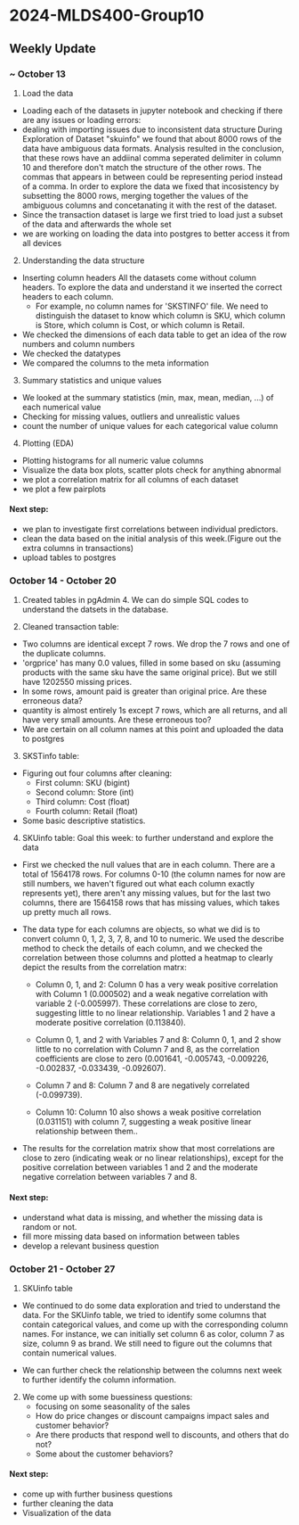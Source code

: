 # 2024-MLDS400-Group10

## Weekly Update
### ~ October 13
1. Load the data
- Loading each of the datasets in jupyter notebook and checking if there are any issues or loading errors:
- dealing with importing issues due to inconsistent data structure 
    During Exploration of Dataset "skuinfo" we found that about 8000 rows of the data have ambiguous data formats.
    Analysis resulted in the conclusion, that these rows have an addiinal comma seperated delimiter in column 10 and         therefore don't match the structure of the other rows. The commas that appears in between could be representing period instead of a comma. 
    In order to explore the data we fixed that incosistency by subsetting the 8000 rows, merging together the values of      the ambiguous columns and concetanating it with the rest of the dataset.
- Since the transaction dataset is large we first tried to load just a subset of the data and afterwards the whole set
- we are working on loading the data into postgres to better access it from all devices

2. Understanding the data structure
- Inserting column headers
    All the datasets come without column headers. To explore the data and understand it we inserted the correct             headers to each column.
    - For example, no column names for 'SKSTINFO' file. We need to distinguish the dataset to know which column is SKU, which column is Store, which column is Cost, or which column is Retail.
- We checked the dimensions of each data table to get an idea of the row numbers and column numbers
- We checked the datatypes
- We compared the columns to the meta information

3. Summary statistics and unique values
- We looked at the summary statistics (min, max, mean, median, ...) of each numerical value
- Checking for missing values, outliers and unrealistic values
- count the number of unique values for each categorical value column

4. Plotting (EDA)
- Plotting histograms for all numeric value columns
- Visualize the data box plots, scatter plots check for anything abnormal
- we plot a correlation matrix for all columns of each dataset
- we plot a few pairplots

#### Next step:
- we plan to investigate first correlations between individual predictors.
- clean the data based on the initial analysis of this week.(Figure out the extra columns in transactions)
- upload tables to postgres

### October 14 - October 20
1. Created tables in pgAdmin 4. We can do simple SQL codes to understand the datsets in the database.

2. Cleaned transaction table:
- Two columns are identical except 7 rows. We drop the 7 rows and one of the duplicate columns.
- 'orgprice' has many 0.0 values, filled in some based on sku (assuming products with the same sku have the same original price). But we still have 1202550 missing prices.
- In some rows, amount paid is greater than original price. Are these erroneous data?
- quantity is almost entirely 1s except 7 rows, which are all returns, and all have very small amounts. Are these erroneous too?
- We are certain on all column names at this point and uploaded the data to postgres

3. SKSTinfo table:
- Figuring out four columns after cleaning:
    - First column: SKU (bigint)
    - Second column: Store (int)
    - Third column: Cost (float)
    - Fourth column: Retail (float)
- Some basic descriptive statistics.

4. SKUinfo table:
Goal this week: to further understand and explore the data
- First we checked the null values that are in each column. There are a total of 1564178 rows. For columns 0-10 (the column names for now are still numbers, we haven't figured out what each column exactly represents yet), there aren't any missing values, but for the last two columns, there are 1564158 rows that has missing values, which takes up pretty much all rows. 
- The data type for each columns are objects, so what we did is to convert column 0, 1, 2, 3, 7, 8, and 10 to numeric. We used the describe method to check the details of each column, and we checked the correlation between those columns and plotted a heatmap to clearly depict the results from the correlation matrx:

    - Column 0, 1, and 2: Column 0 has a very weak positive correlation with Column 1 (0.000502) and a weak negative correlation with variable 2 (-0.005997). These correlations are close to zero, suggesting little to no linear relationship. Variables 1 and 2 have a moderate positive correlation (0.113840).

    - Column 0, 1, and 2 with Variables 7 and 8: Column 0, 1, and 2 show little to no correlation with Column 7 and 8, as the correlation coefficients are close to zero (0.001641, -0.005743, -0.009226, -0.002837, -0.033439, -0.092607).

    - Column 7 and 8: Column 7 and 8 are negatively correlated (-0.099739).
    
    - Column 10: Column 10 also shows a weak positive correlation (0.031151) with column 7, suggesting a weak positive linear relationship between them.. 

- The results for the correlation matrix show that most correlations are close to zero (indicating weak or no linear relationships), except for the positive correlation between variables 1 and 2 and the moderate negative correlation between variables 7 and 8. 

#### Next step:
- understand what data is missing, and whether the missing data is random or not.
- fill more missing data based on information between tables 
- develop a relevant business question

### October 21 - October 27
1. SKUinfo table
- We continued to do some data exploration and tried to understand the data. For the SKUinfo table, we tried to identify some columns that contain categorical values, and come up with the corresponding column names. For instance, we can initially set column 6 as color, column 7 as size, column 9 as brand. We still need to figure out the columns that contain numerical values.

- We can further check the relationship between the columns next week to further identify the column information.

2. We come up with some buessiness questions: 
    - focusing on some seasonality of the sales
    - How do price changes or discount campaigns impact sales and customer behavior?
    - Are there products that respond well to discounts, and others that do not?
    - Some about the customer behaviors?

#### Next step:
- come up with further business questions
- further cleaning the data
- Visualization of the data